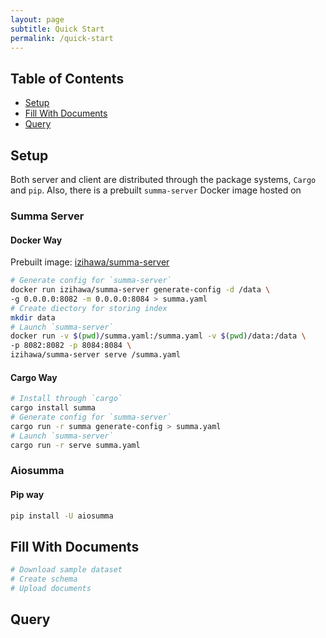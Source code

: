 ```yaml
---
layout: page
subtitle: Quick Start
permalink: /quick-start
---
```

## Table of Contents
- [Setup](#setup)
- [Fill With Documents](#fill)
- [Query](#query)

## Setup <a name="setup"></a>
Both server and client are distributed through the package systems, `Cargo` and `pip`.
Also, there is a prebuilt `summa-server` Docker image hosted on

### Summa Server
#### Docker Way
Prebuilt image: [izihawa/summa-server](https://hub.docker.com/repository/docker/izihawa/summa-server)

```bash
# Generate config for `summa-server`
docker run izihawa/summa-server generate-config -d /data \
-g 0.0.0.0:8082 -m 0.0.0.0:8084 > summa.yaml
# Create diectory for storing index
mkdir data
# Launch `summa-server`
docker run -v $(pwd)/summa.yaml:/summa.yaml -v $(pwd)/data:/data \
-p 8082:8082 -p 8084:8084 \
izihawa/summa-server serve /summa.yaml
```

#### Cargo Way
```bash
# Install through `cargo`
cargo install summa
# Generate config for `summa-server`
cargo run -r summa generate-config > summa.yaml
# Launch `summa-server`
cargo run -r serve summa.yaml
```

### Aiosumma

#### Pip way
```bash 
pip install -U aiosumma
```


## Fill With Documents <a name="fill"></a>
```bash
# Download sample dataset
# Create schema
# Upload documents 
```
## Query <a name="query"></a>
```bash

```